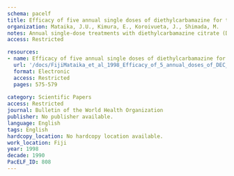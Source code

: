```yaml
---
schema: pacelf
title: Efficacy of five annual single doses of diethylcarbamazine for treatment of lymphatic filariasis in Fiji
organization: Mataika, J.U., Kimura, E., Koroivueta, J., Shimada, M.
notes: Annual single-dose treatments with diethylcarbamazine citrate (DEC) at a dose of 6 mg/kg have been reported effective in reducing microfilariae (mf) rate and density and applicable to large-scale filariasis control campaigns. However, the efficacy of such treatments has not been studied quantitatively in relation to different pretreatment levels of endemicity. This study of 32 villages in Fiji revealed that five treatments repeated annually steadily reduced village mf rate, and that the degree of reduction was not influenced by pretreatment levels of mf density or rate. This indicates that an annual dosage scheme is applicable to high-endemicity areas. The results also suggest that such treatment affected juvenile forms of Wuchereria bancrofti and may prevent them from reproducing.
access: Restricted

resources:
- name: Efficacy of five annual single doses of diethylcarbamazine for treatment of lymphatic filariasis in Fiji
  url: '/docs/FijiMataika_et_al_1998_Efficacy_of_5_annual_doses_of_DEC_for_LF_in_Fiji_bullwho00389-0050.txt'
  format: Electronic
  access: Restricted
  pages: 575-579
 
category: Scientific Papers
access: Restricted
journal: Bulletin of the World Health Organization
publisher: No publisher available. 
language: English 
tags: English 
hardcopy_location: No hardcopy location available.
work_location: Fiji
year: 1998
decade: 1990
PacELF_ID: 808
---
```

